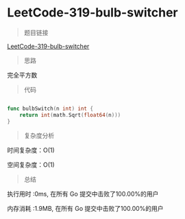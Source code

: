 #  LeetCode-319-bulb-switcher

>题目链接

[LeetCode-319-bulb-switcher](https://leetcode-cn.com/problems/bulb-switcher/)

>思路

完全平方数

>代码

```go

func bulbSwitch(n int) int {
    return int(math.Sqrt(float64(n)))
}


```

>复杂度分析

时间复杂度：O(1)

空间复杂度：O(1)

>总结

执行用时 :0ms, 在所有 Go 提交中击败了100.00%的用户
 
内存消耗 :1.9MB, 在所有 Go 提交中击败了100.00%的用户

